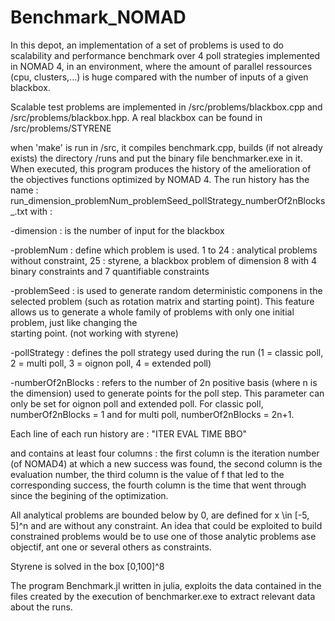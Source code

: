 # Benchmark_NOMAD
In this depot, an implementation of a set of problems is used to do scalability and performance benchmark over 4 poll strategies implemented in NOMAD 4, in an environment, where the amount of parallel ressources (cpu, clusters,...) is huge compared with the number of inputs of a given blackbox.

Scalable test problems are implemented in /src/problems/blackbox.cpp and /src/problems/blackbox.hpp.
A real blackbox can be found in /src/problems/STYRENE

when 'make' is run in /src, it compiles benchmark.cpp, builds (if not already exists) the directory /runs and put 
the binary file benchmarker.exe in it. When executed, this program produces the history of the amelioration of the objectives 
functions optimized by NOMAD 4. The run history has the name :
run_dimension_problemNum_problemSeed_pollStrategy_numberOf2nBlocks_.txt 
with :

  -dimension : is the number of input for the blackbox
  
  -problemNum : define which problem is used. 
			1 to 24 : analytical problems without constraint, 
			25 : styrene, a blackbox problem of dimension 8 with 4 binary constraints and 7 quantifiable constraints
  
  -problemSeed : is used to generate random deterministic componens in the selected problem (such as rotation matrix and starting point).
                This feature allows us to generate a whole family of problems with only one initial problem, just like changing the     
                starting point. (not working with styrene)

  -pollStrategy : defines the poll strategy used during the run (1 = classic poll, 2 = multi poll, 3 = oignon poll, 4 = extended 
                poll)

  -numberOf2nBlocks : refers to the number of 2n positive basis (where n is the dimension) used to generate points for the poll step. This
                   parameter can only be set for oignon poll and extended poll. For classic poll,  numberOf2nBlocks = 1 and for 
                   multi poll, numberOf2nBlocks = 2n+1.

Each line of each run history are : 
"ITER EVAL TIME BBO"

and contains at least four columns : the first column is the iteration number (of NOMAD4) at which a new success was found, the second 
column is the evaluation number, the third column is the value of f that led to the corresponding success, the fourth column is the time that went through since the begining of the optimization.

All analytical problems are bounded below by 0, are defined for x \in [-5, 5]^n and are without any constraint.
An idea that could be exploited to build constrained problems would be to use one of those analytic problems ase objectif, ant one 
or several others as constraints.

Styrene is solved in the box [0,100]^8

The program Benchmark.jl written in julia, exploits the data contained in the files created by the execution of benchmarker.exe to 
extract relevant data about the runs.

